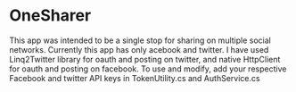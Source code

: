 # OneSharer
This app was intended to be a single stop for sharing on multiple social networks.
Currently this app has only acebook and twitter. I have used Linq2Twitter library for oauth and posting on twitter, and native 
HttpClient for oauth and posting on facebook.
To use and modify, add your respective Facebook and twitter API keys in TokenUtility.cs and AuthService.cs
